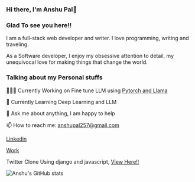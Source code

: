 ### Hi there, I'm Anshu Pal👋

<h3>Glad To see you here!!</h3>
I am a full-stack web developer and writer. I love programming, writing and traveling.

As a Software developer, I enjoy my obsessive attention to detail, my unequivocal love for making things that change the world.


<h3>Talking about my Personal stuffs</h3>

   👨🏽‍💻 Currently Working on Fine tune LLM using <a href="https://github.com/anshuUnity/datascience-notebooks" target="_blank noopenere noreferer">Pytorch and Llama</a>
    
   🌱 Currently Learning Deep Learning and LLM
    
   💬 Ask me about anything, I am happy to help
    
   📫 How to reach me: anshupal257@gmail.com
   
<a href="https://www.linkedin.com/in/anshu-deve/" target="_blank noopenere noreferer">Linkedin</a>

<a href="https://linktr.ee/anshu.deve" target="_blank noopenere noreferer">Work</a>

Twitter Clone Using django and javascript, <a href="https://github.com/anshuUnity/twitter-clone" target="_blank noopenere noreferer">View Here!!</a>

![Anshu's GitHub stats](https://github-readme-stats.vercel.app/api?username=anshuUnity&show_icons=true&theme=dark)
